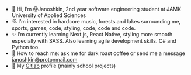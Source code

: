 - 👋 Hi, I’m @Janoshkin, 2nd year software engineering student at JAMK University of Applied Sciences
- :cupid: I’m interested in hardcore music, forests and lakes surrounding me, sports, games, code, styling, code, code and code. 
- :sparkles: I’m currently learning Next.js, React Native, styling more smooth especially with SASS. Also learning agile development skills. C# and Python too.
- :speech_balloon: How to reach me: ask me for dark roast coffee or send me a message janoshkin@protonmail.com
- :fox_face: My [Gitlab](https://gitlab.labranet.jamk.fi/N2927) profile (mainly school projects)

<!---
Janoshkin/Janoshkin is a ✨ special ✨ repository because its `README.md` (this file) appears on your GitHub profile.
You can click the Preview link to take a look at your changes.
--->

